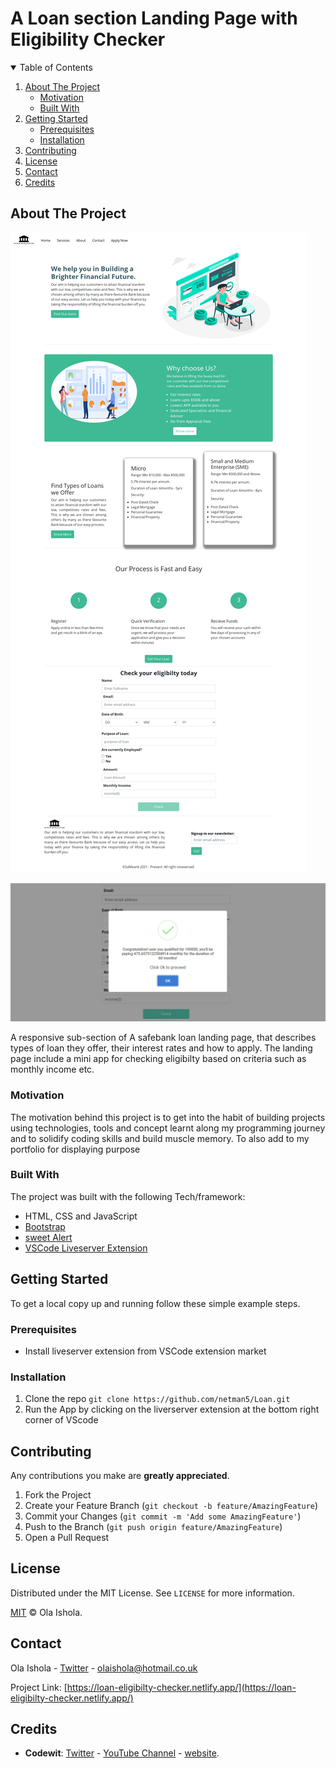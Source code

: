 <!-- Project Title -->
# A Loan section Landing Page with Eligibility Checker

<!-- TABLE OF CONTENTS -->
<details open="open">
<summary>Table of Contents</summary>
<ol>
<li>
<a href="#about-the-project">About The Project</a>
<ul>
    <li><a href="#motivation">Motivation</a></li>
</ul>
<ul>
    <li><a href="#built-with">Built With</a></li>
</ul>
</li>
<li>
      <a href="#getting-started">Getting Started</a>
      <ul>
        <li><a href="#prerequisites">Prerequisites</a></li>
        <li><a href="#installation">Installation</a></li>
      </ul>
    </li>
<li><a href="#contributing">Contributing</a></li>
<li><a href="#license">License</a></li>
<li><a href="#contact">Contact</a></li>
<li><a href="#credits">Credits</a></li>
</ol>
</details>

<!-- About the Project -->
## About The Project
![full image of the landing page screenshot](/img/loan-page.png)

![image of user eligibity checked screenshot-2](/img/user-check-result.png)

A responsive sub-section of A safebank loan landing page, that describes types of loan they offer, their interest rates and how to apply. The landing page include a mini app for checking eligibilty based on criteria such as monthly income etc.

### Motivation
The motivation behind this project is to get into the habit of building projects using technologies, tools and concept learnt along my programming journey and to solidify coding skills and build muscle memory. To also add to my portfolio for displaying purpose  

### Built With
The project was built with the following Tech/framework:
* HTML, CSS and JavaScript
* [Bootstrap](https://getbootstrap.com)
* [sweet Alert](https://sweetalert2.github.io/)
* [VSCode Liveserver Extension](https://marketplace.visualstudio.com/items?itemName=ritwickdey.LiveServer)

<!-- GETTING STARTED -->
## Getting Started
To get a local copy up and running follow these simple example steps.
### Prerequisites
* Install liveserver extension from VSCode extension market
### Installation
1. Clone the repo
   ``` git clone https://github.com/netman5/Loan.git ```
2. Run the App by clicking on the liverserver extension at the bottom right corner of VScode

<!-- CONTRIBUTING -->
## Contributing
Any contributions you make are **greatly appreciated**.

1. Fork the Project
2. Create your Feature Branch (`git checkout -b feature/AmazingFeature`)
3. Commit your Changes (`git commit -m 'Add some AmazingFeature'`)
4. Push to the Branch (`git push origin feature/AmazingFeature`)
5. Open a Pull Request


<!-- LICENSE -->
## License

Distributed under the MIT License. See `LICENSE` for more information.

[MIT](https://choosealicense.com/licenses/mit/) © Ola Ishola.

<!-- CONTACT -->
## Contact

Ola Ishola - [Twitter](https://twitter.com/@Orlaish) - olaishola@hotmail.co.uk

Project Link: [https://loan-eligibilty-checker.netlify.app/](https://loan-eligibilty-checker.netlify.app/)

## Credits
- **Codewit**: [Twitter](https://twitter.com/CodewitAfrica) - [YouTube Channel](https://www.youtube.com/channel/UCQNKHksVkgSKSiwR7PvkaHQ) - [website](https://codewit.co/).